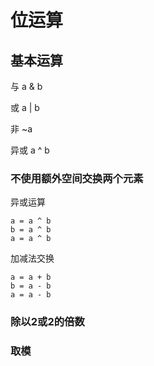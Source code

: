 # 位运算

## 基本运算

与  a & b

或 a | b

非 ~a

异或 a ^ b

### 不使用额外空间交换两个元素

异或运算

```code
a = a ^ b
b = a ^ b
a = a ^ b
```

加减法交换

```code
a = a + b
b = a - b
a = a - b
```


### 除以2或2的倍数


### 取模
